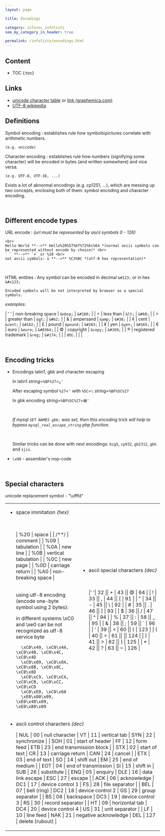 ```yaml
---
layout: page

title: Encodings

category: infosec_infolists
see_my_category_in_header: true

permalink: /infolists/encodings.html
---
```


<article class="markdown-body" markdown="1">

## Content

* TOC
{:toc}

## Links

* [unicode character table](https://unicode-table.com/en/#control-character) or [link (graphemica.com)]((http://graphemica.com/))
* [UTF-8 wikipedia](https://en.wikipedia.org/wiki/UTF-8)

## Definitions

Symbol encoding
: establishes rule how symbols\pictures correlate with arithmetic numbers.
    
    (e.g. unicode)

Character encoding
: establishes rule how numbers (signifying some character) will be encoded in bytes (and written somewhere) and vice versa.

    (e.g. UTF-8, UTF-16, ...)

Exists a lot of abnormal encodings (e.g. cp1251, ...), which are messing up two concepts, enclosing both of them: symbol encoding and character encoding.

<br>

## Different encode types

URL encode
: *(url must be represented by ascii symbols 0 - 126)*

    <br>
    Hello World **-->** Hello%20%57%6f%72%6c%64 *(normal ascii symbols can be represented without encode by choice)* <br>
    ` ` **-->** `+` or %20 <br>
    not ascii symbols: ü **-->** %C3%BC *(utf-8 hex representation)*

<br>

HTML entities
: Any symbol can be encoded in decimal `&#123;` or in hex `&#x123;`
    
    Encoded symbols will be not interpreted by browser as a special symbols.

<div class="spoiler"><div class="spoiler-title">
    <i>examples</i>:
</div><div class="spoiler-text" markdown="1">

| ' ' | non-breaking space   | `&nbsp;`  | `&#160;`  |
| <   | less than            | `&lt;`    | `&#60;`   |
| >   | greater than         | `&gt;`    | `&#62;`   |
| &   | ampersand            | `&amp;`   | `&#38;`   |
| ¢   | cent                 | `&cent;`  | `&#162;`  |
| £   | pound                | `&pound;` | `&#163;`  |
| ¥   | yen                  | `&yen;`   | `&#165;`  |
| €   | euro                 | `&euro;`  | `&#8364;` |
| ©   | copyright            | `&copy;`  | `&#169;`  |
| ®   | registered trademark | `&reg;`   | `&#174;`  |
|     | etc.                 |           |           |

</div>
</div>

<br>

## Encoding tricks

- Encodings latin1, gbk and character escaping

    In latin1 *string*=`%BF%27`=`¿'`

    After escaping symbol `%27`=`'` with `%5C`=`\` *string*=`%BF%5C%27`

    In gbk encoding *string*=`%BF%5C%27`=`縗'`

    <br>

    *If mysql `SET NAMES gbk;` was set, then this encoding trick will help to bypass `mysql_real_escape_string` php function.*

    <br>

    Similar tricks can be done with next encodings: `big5`, `cp932`, `gb2312`, `gbk` and `sjis`.

- `\x90` - assembler's nop-code

<br>

## Special characters

unicode replacement symbol - "\ufffd"

<table>
<tbody>
<tr>
<td valign="top" markdown="1">

- space immitation *(hex)*

    <br>
    
    | %20  | space               |
    | /**/ | comment             |
    | %09  | tabulation          |
    | %0A  | new line            |
    | %0B  | vertical tabulation |
    | %0C  | new page            |
    | %0D  | carriage return     |
    | %A0  | non-breaking space  |

    <br>
    using utf-8 encoding (encode one-byte symbol using 2 bytes):

    in different systems \xC0 and \xe0 can be not recognized as utf-8 service byte

        \xC0\x49, \xC0\x4A, \xC0\x4B, \xC0\x4C, \xC0\x4D
        \xC0\x89, \xC0\x8A, \xC0\x8B, \xC0\x8C, \xC0\x8D
        \xC0\xC9, \xC0\xCA, \xC0\xCB, \xC0\xCC, \xC0\xCD
        \xC0\xE0, \xC0\x60
        \xE0\x00\x09, \xE0\x40\x09, \xE0\x80\x09

</td>
<td markdown="1">

- ascii special characters *(dec)*

    <br>
    
    |' '| 32  || + | 43  || @ | 64  |
    | ! | 33  || , | 44  || [ | 91  |
    | " | 34  || - | 45  || \ | 92  |
    | # | 35  || . | 46  || ] | 93  |
    | $ | 36  || / | 47  || ^ | 94  |
    | % | 37  || : | 58  || _ | 95  |
    | & | 38  || ; | 59  || ` | 96  |
    | ' | 39  || < | 60  || { | 123 |
    | ( | 40  || = | 61  || \|| 124 |
    | ) | 41  || > | 62  || } | 125 |
    | * | 42  || ? | 63  || ~ | 126 |    

</td>
</tr>
<td colspan="2" markdown="1">

- ascii control characters *(dec)*

    | NUL | 00  | null character      | VT  | 11  | vertical tab         | SYN | 22  | synchronize            |
    | SOH | 01  | start of header     | FF  | 12  | form feed            | ETB | 23  | end transmission block |
    | STX | 02  | start of text       | CR  | 13  | carriage return      | CAN | 24  | cancel                 |
    | ETX | 03  | end of text         | SO  | 14  | shift out            | EM  | 25  | end of medium          |
    | EOT | 04  | end of transmission | SI  | 15  | shift in             | SUB | 26  | substitute             |
    | ENQ | 05  | enquiry             | DLE | 16  | data link escape     | ESC | 27  | escape                 |
    | ACK | 06  | acknowledge         | DC1 | 17  | device control 1     | FS  | 28  | file separator         |
    | BEL | 07  | bell (ring)         | DC2 | 18  | device control 2     | GS  | 29  | group separator        |
    | BS  | 08  | backspace           | DC3 | 19  | device control 3     | RS  | 30  | record separator       |
    | HT  | 09  | horizontal tab      | DC4 | 20  | device control 4     | US  | 31  | unit separator         |
    | LF  | 10  | line feed           | NAK | 21  | negative acknowledge | DEL | 127 | delete (rubout)        |

</td>
</tbody>
</table>

</article>
